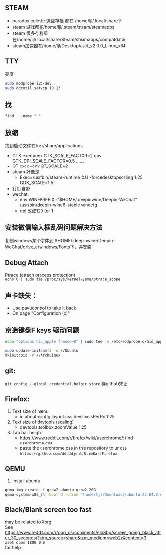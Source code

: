 ## STEAM

- paradox celeste 这些存档 都在 /home/ljl/.local/share下
- steam 游戏都在/home/ljl/.steam/steam/steamapps
- steam 很多存档都在/home/ljl/.local/share/Steam/steamapps/compatdata/
- steam加速器在/home/ljl/Desktop/ascf_v2.0.0_Linux_x64

## TTY

亮度

```bash
sudo modprobe i2c-dev
sudo ddcutil setvcp 10 13
```

## 找

`find . -name " "`

## 放缩

找到启动文件在/usr/share/applications

- GTK:exec=env GTK_SCALE_FACTOR=2 env GTK_DPI_SCALE_FACTOR=0.5 .......
- QT:exec=env QT_SCALE=2
- steam 好像是
  - Exec=/usr/bin/steam-runtime %U -forcedesktopscaling 1.25 GDK_SCALE=1.5
- 钉钉自带
- wechat:
  - env WINEPREFIX="$HOME/.deepinwine/Deepin-WeChat" /usr/bin/deepin-wine6-stable winecfg
  - dpi 改成120 (or 1

## 安装微信输入框乱码问题解决方法

复制windows某个字体到 $HOME/.deepinwine/Deepin-WeChat/drive_c/windows/Fonts下，并安装

## Debug Attach

Ptrace (attach process protection)<br/>
`echo 0 | sudo tee /proc/sys/kernel/yama/ptrace_scope`

## 声卡缺失：

- Use pavucontrol to take it back
- On page "Configuration (c)"

## 京造键盘F keys 驱动问题

```bash
echo "options hid_apple fnmode=0" | sudo tee -a /etc/modprobe.d/hid_apple.conf

sudo update-initramfs -u //Ubuntu
mkinitcpio -P //ArchLinux
```

## git:

`git config --global credential.helper store` 存github凭证

## Firefox:

1. Text size of menu
   - in about:config layout.css.devPixelsPerPx 1.25
2. Text size of devtools (scaling)
   - devtools.toolbox.zoomValue 1.25
3. Tab bar height
   - https://www.reddit.com/r/firefox/wiki/userchrome/: find userchrome.css
   - paste the userchrome.css in this repository to ur css
     `https://github.com/dddddjent/SlimBarsFirefox`

## QEMU

1. Install ubuntu

```bash
qemu-img create -f qcow2 ubuntu.qcow2 20G
qemu-system-x86_64 -boot d -cdrom "/home/ljl/Downloads/ubuntu-22.04.3-desktop-amd64.iso" -enable-kvm -smp 4 -device intel-hda -device hda-duplex  -device virtio-vga-gl  -net nic -net user,hostfwd=tcp::5555-:5555    -cpu host  -m 4096  -display sdl,gl=on -hda ubuntu.qcow2
```

## Black/Blank screen too fast

may be related to Xorg <br/>
See <br/>
https://www.reddit.com/r/pop_os/comments/eln8bp/screen_going_black_after_30_seconds/?utm_source=share&utm_medium=web2x&context=3 <br/>
`xset dpms 1800 0 0` <br/>
for help
